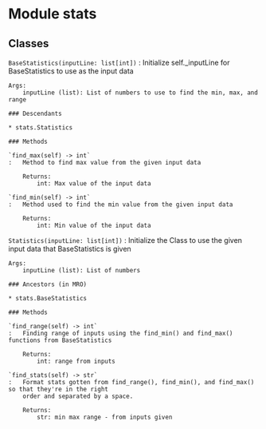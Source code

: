 Module stats
============

Classes
-------

`BaseStatistics(inputLine: list[int])`
:   Initialize self._inputLine for BaseStatistics to use as the input data
    
    Args:
        inputLine (list): List of numbers to use to find the min, max, and range

    ### Descendants

    * stats.Statistics

    ### Methods

    `find_max(self) ‑> int`
    :   Method to find max value from the given input data
        
        Returns:
            int: Max value of the input data

    `find_min(self) ‑> int`
    :   Method used to find the min value from the given input data
        
        Returns:
            int: Min value of the input data

`Statistics(inputLine: list[int])`
:   Initialize the Class to use the given input data that BaseStatistics is given
    
    Args:
        inputLine (list): List of numbers

    ### Ancestors (in MRO)

    * stats.BaseStatistics

    ### Methods

    `find_range(self) ‑> int`
    :   Finding range of inputs using the find_min() and find_max() functions from BaseStatistics
        
        Returns:
            int: range from inputs

    `find_stats(self) ‑> str`
    :   Format stats gotten from find_range(), find_min(), and find_max() so that they're in the right
        order and separated by a space.
        
        Returns:
            str: min max range - from inputs given